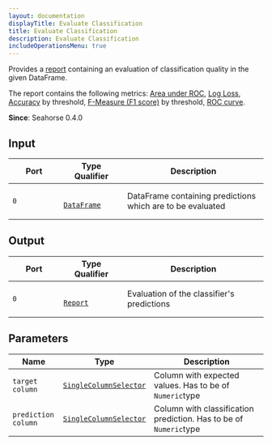 ```yaml
---
layout: documentation
displayTitle: Evaluate Classification
title: Evaluate Classification
description: Evaluate Classification
includeOperationsMenu: true
---
```


Provides a [report](../classes/report.html)
containing an evaluation of classification quality in the given DataFrame.

The report contains the following metrics:
[Area under ROC](https://en.wikipedia.org/wiki/Receiver_operating_characteristic#Area_under_the_curve),
[Log Loss](https://en.wikipedia.org/wiki/Cross_entropy#Cross-entropy_error_function_and_logistic_regression),
[Accuracy](https://en.wikipedia.org/wiki/Accuracy_and_precision#In_binary_classification) by threshold,
[F-Measure (F1 score)](https://en.wikipedia.org/wiki/F1_score) by threshold,
[ROC curve](https://en.wikipedia.org/wiki/Receiver_operating_characteristic).

**Since**: Seahorse 0.4.0

## Input

<table>
  <thead>
    <tr>
      <th style="width:20%">Port</th>
      <th style="width:25%">Type Qualifier</th>
      <th style="width:55%">Description</th>
    </tr>
  </thead>
  <tbody>
    <tr>
      <td>
        <code>0</code>
      </td>
      <td>
        <code>
          <a href="../classes/dataframe.html">DataFrame</a>
        </code>
      </td>
      <td>DataFrame containing predictions which are to be evaluated</td>
    </tr>
  </tbody>
</table>

## Output

<table>
  <thead>
    <tr>
      <th style="width:20%">Port</th>
      <th style="width:25%">Type Qualifier</th>
      <th style="width:55%">Description</th>
    </tr>
  </thead>
  <tbody>
    <tr>
      <td>
        <code>0</code>
      </td>
      <td>
        <code>
          <a href="../classes/report.html">Report</a>
        </code>
      </td>
      <td>Evaluation of the classifier's predictions</td>
    </tr>
  </tbody>
</table>

## Parameters

<table class="table">
  <thead>
    <tr>
      <th style="width:20%">Name</th>
      <th style="width:25%">Type</th>
      <th style="width:55%">Description</th>
    </tr>
  </thead>
  <tbody>
    <tr>
      <td><code>target column</code></td>
      <td><code><a href="../parameters.html#single_column_selector">SingleColumnSelector</a></code></td>
      <td>Column with expected values. Has to be of <code>Numeric</code>type</td>
    </tr>
    <tr>
      <td><code>prediction column</code></td>
      <td><code><a href="../parameters.html#single_column_selector">SingleColumnSelector</a></code></td>
      <td>Column with classification prediction. Has to be of <code>Numeric</code>type</td>
    </tr>
  </tbody>
</table>
